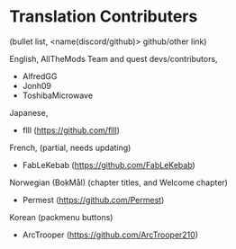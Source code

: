# Translation Contributers
(bullet list, <name(discord/github)> github/other link)

English, AllTheMods Team and quest devs/contributors,
- AlfredGG
- Jonh09
- ToshibaMicrowave


Japanese,
- flll (https://github.com/flll)

French, (partial, needs updating)
- FabLeKebab (https://github.com/FabLeKebab)

Norwegian (BokMål) (chapter titles, and Welcome chapter)
- Permest (https://github.com/Permest)

Korean (packmenu buttons)
- ArcTrooper (https://github.com/ArcTrooper210)
